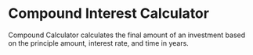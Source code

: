 <h1>Compound Interest Calculator</h1>
<p>
  Compound Calculator calculates the final amount of an investment based on the principle amount, interest rate, and time in years. 
</p>
